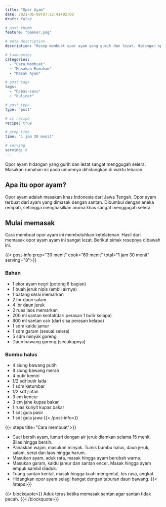 ```yaml
---
title: "Opor Ayam"
date: 2021-05-08T07:13:41+02:00
draft: false

# post thumb
feature: "banner.png"

# meta description
description: "Resep membuat opor ayam yang gurih dan lezat. Hidangan spesial untuk makanan sehari-hari."

# taxonomies
categories:
  - "Cara Membuat"
  - "Masakan Rumahan"
  - "Masak Ayam"

# post tags
tags:
  - "bebas-susu"
  - "kuliner"

# post type
type: "post"

# is recipe
recipe: true

# prep time
time: "1 jam 30 menit"

# serving
serving: 8
---
```

Opor ayam hidangan yang gurih dan lezat sangat menggugah selera. Masakan rumahan ini pada umumnya dihidangkan di waktu lebaran.

## Apa itu opor ayam?

Opor ayam adalah masakan khas Indonesia dari Jawa Tengah. Opor ayam terbuat dari ayam yang dimasak dengan santan. Dibumbui dengan aneka rempah, sehingga menghasilkan aroma khas sangat menggugah selera.

## Mulai memasak

Cara membuat opor ayam ini membutuhkan ketelatenan. Hasil dari memasak opor ayam ayam ini sangat lezat. Berikut simak resepnya dibawah ini.

{{< post-info prep="30 menit" cook="60 menit" total="1 jam 30 menit" serving="8">}}

### Bahan

-   1 ekor ayam negri (potong 8 bagian)
-   1 buah jeruk nipis (ambil airnya)
-   1 batang serai memarkan
-   2 lbr daun salam
-   4 lbr daun jeruk
-   2 ruas laos memarkan
-   200 ml santan kental(dari perasan 1 butir kelapa)
-   800 ml santan cair (dari sisa perasan kelapa)
-   1 sdm kaldu jamur
-   1 sdm garam (sesuai selera)
-   5 sdm minyak goreng
-   Daun bawang goreng (secukupnya)

### Bumbu halus

-   4 siung bawang putih
-   8 siung bawang merah
-   4 butir kemiri
-   1/2 sdt butir lada
-   1 sdm ketumbar
-   1/2 sdt jintan
-   3 cm kencur
-   3 cm jahe kupas bakar
-   1 ruas kunyit kupas bakar
-   1 sdt gula pasir
-   1 sdt gula jawa
{{< /post-info>}}

{{< steps title="Cara membuat">}}
- Cuci bersih ayam, lumuri dengan air jeruk diamkan selama 15 menit. Bilas hingga bersih.
- Panaskan wajan, masukan minyak. Tumis bumbu halus, daun jeruk, salam, serai dan laos hingga harum.
- Masukan ayam, aduk rata, masak hingga ayam berubah warna.
- Masukan garam, kaldu jamur dan santan encer. Masak hingga ayam empuk sambil diaduk.
- Tuang santan kental, masak hingga kuah mengental, tes rasa, angkat.
- Hidangkan opor ayam selagi hangat dengan taburan daun bawang.
{{< /steps>}}

{{< blockquote>}}
Aduk terus ketika memasak santan agar santan tidak pecah.
{{< /blockquote>}}

